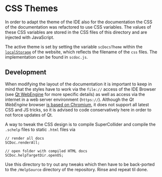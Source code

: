 # CSS Themes

In order to adapt the theme of the IDE also for the documentation the CSS of the documentation was refactored to use CSS variables.
The values of these CSS variables are stored in the CSS files of this directory and are injected with JavaScript.

The active theme is set by setting the variable `scDocsTheme` within the [`localStorage`](https://developer.mozilla.org/en-US/docs/Web/API/Window/localStorage) of the website, which reflects the filename of the `css` files. The implementation can be found in `scdoc.js`.

## Development

When modifying the layout of the documentation it is important to keep in mind that the styles have to work via the `file://` access of the IDE Browser (see [Qt WebEngine](https://doc.qt.io/qt-5/qtwebengine-overview.html) for more specific details) as well as access via the internet in a web server environment (`https://`).
Although the *Qt WebEngine* browser [is based on Chromium](https://wiki.qt.io/QtWebEngine#Relationship_to_Chromium), it does not support all latest CSS and JS tricks, so it is advised to code conservatively here in order to not force updates of Qt.

A way to tweak the CSS design is to compile SuperCollider and compile the `.schelp` files to static `.html` files via

```supercollider
// render all docs
SCDoc.renderAll;

// open folder with compiled HTML docs
SCDoc.helpTargetDir.openOS;
```

Use this directory to try out any tweaks which then have to be back-ported to the `/HelpSource` directory of the repository.
Rinse and repeat til done.
